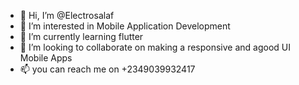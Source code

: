 - 👋 Hi, I’m @Electrosalaf
- 👀 I’m interested in Mobile Application Development
- 🌱 I’m currently learning flutter
- 💞️ I’m looking to collaborate on making a responsive and agood UI Mobile Apps
- 📫 you can reach me on +2349039932417

<!---
Eectrosalaf/Eectrosalaf is a ✨ special ✨ repository because its `README.md` (this file) appears on your GitHub profile.
You can click the Preview link to take a look at your changes.
--->
